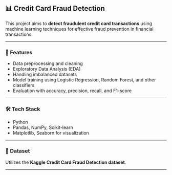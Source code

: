 ## 📊 Credit Card Fraud Detection

This project aims to **detect fraudulent credit card transactions** using machine learning techniques for effective fraud prevention in financial transactions.

---

### 🚀 Features

* Data preprocessing and cleaning
* Exploratory Data Analysis (EDA)
* Handling imbalanced datasets
* Model training using Logistic Regression, Random Forest, and other classifiers
* Evaluation with accuracy, precision, recall, and F1-score

---

### 🛠️ Tech Stack

* Python
* Pandas, NumPy, Scikit-learn
* Matplotlib, Seaborn for visualization

---

### 📂 Dataset

Utilizes the **Kaggle Credit Card Fraud Detection dataset**.

---


